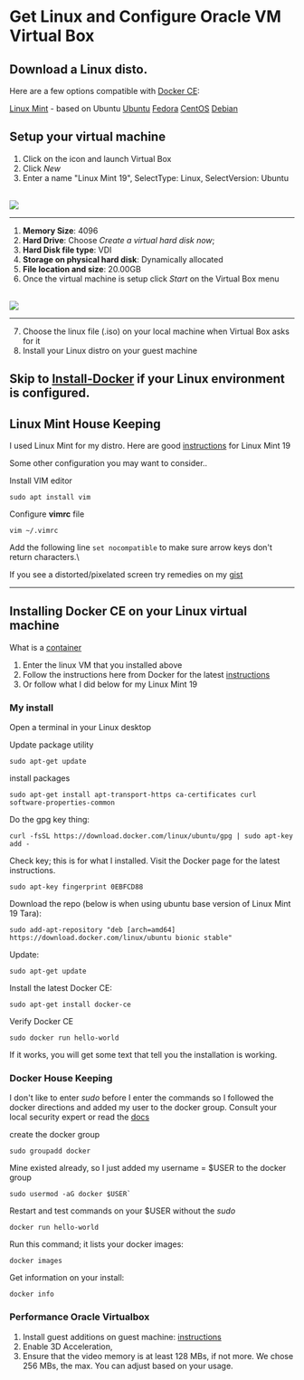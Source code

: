 # Get Linux and Configure Oracle VM Virtual Box

## Download a Linux disto. 
Here are a few options compatible with [Docker CE](https://store.docker.com/search?type=edition&offering=community):

[Linux Mint](https://www.linuxmint.com/download.php) - based on Ubuntu
[Ubuntu](https://www.ubuntu.com/download)
[Fedora](https://getfedora.org/en/workstation/download/)
[CentOS](https://www.centos.org/download/)
[Debian](https://www.debian.org/)

## Setup your virtual machine
1. Click on the icon and launch Virtual Box
2. Click _New_
3. Enter a name "Linux Mint 19", SelectType: Linux, SelectVersion: Ubuntu
<br>
<img src="https://github.com/markcam1/Technical_Guides/blob/master/media/images/ovm1.png">

---
1. **Memory Size**: 4096
2. **Hard Drive**: Choose _Create a virtual hard disk now_;
3. **Hard Disk file type**: VDI
4. **Storage on physical hard disk**: Dynamically allocated
5. **File location and size**: 20.00GB
6. Once the virtual machine is setup click _Start_ on the Virtual Box menu
<br>
<img src="https://github.com/markcam1/Technical_Guides/blob/master/media/images/ovm2.png">

---

7. Choose the linux file (.iso) on your local machine when Virtual Box asks for it
8. Install your Linux distro on your guest machine 

Skip to [Install-Docker](#idock) if your Linux environment is configured. 
---
## Linux Mint House Keeping
I used Linux Mint for my distro. Here are good [instructions](https://www.ceos3c.com/open-source/install-linux-mint-19-virtualbox/) for Linux Mint 19

Some other configuration you may want to consider..

Install VIM editor
```
sudo apt install vim
```
Configure **vimrc** file
```
vim ~/.vimrc
```
Add the following line `set nocompatible` to make sure arrow keys don't return characters.\

If you see a distorted/pixelated screen try remedies on my [gist](https://gist.github.com/markcam1/e237272677e5cf3fb97a8b503e278f77)

---

## <a name="idock"></a>Installing Docker CE on your Linux virtual machine

What is a [container](https://www.docker.com/resources/what-container)

1. Enter the linux VM that you installed above
2. Follow the instructions here from Docker for the latest [instructions](https://store.docker.com/search?type=edition&offering=community)
3. Or follow what I did below for my Linux Mint 19

### My install
Open a terminal in your Linux desktop

Update package utility  
```
sudo apt-get update
```

install packages  
```
sudo apt-get install apt-transport-https ca-certificates curl software-properties-common
```

Do the gpg key thing:  
```
curl -fsSL https://download.docker.com/linux/ubuntu/gpg | sudo apt-key add -
```

Check key; this is for what I installed. Visit the Docker page for the latest instructions.  
```
sudo apt-key fingerprint 0EBFCD88
```

Download the repo (below is when using ubuntu base version of Linux Mint 19 Tara):  
```
sudo add-apt-repository "deb [arch=amd64] https://download.docker.com/linux/ubuntu bionic stable" 
```

Update:  
```
sudo apt-get update
```

Install the latest Docker CE:  
```
sudo apt-get install docker-ce
```

Verify Docker CE  
```
sudo docker run hello-world
```
If it works, you will get some text that tell you the installation is working. 

### Docker House Keeping
I don't like to enter _sudo_ before I enter the commands so I followed the docker directions and added my user to the docker group. Consult your local security expert or read the [docs](https://docs.docker.com/engine/security/security/#docker-daemon-attack-surface)

create the docker group  
```
sudo groupadd docker
```

Mine existed already, so I just added my username = $USER to the docker group  
```
sudo usermod -aG docker $USER`
```

Restart and test commands on your $USER without the _sudo_  
```
docker run hello-world
```

Run this command; it lists your docker images:  
```
docker images
``` 

Get information on your install:  
```
docker info
```

### Performance Oracle Virtualbox

1. Install guest additions on guest machine: [instructions](http://www.tomshardware.com/faq/id-1957309/install-virtualbox-guest-additions-linux-mint.html)
2. Enable 3D Acceleration,
3. Ensure that the video memory is at least 128 MBs, if not more. We chose 256 MBs, the max. You can adjust based on your usage. 